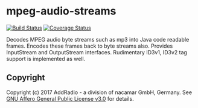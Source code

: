 # mpeg-audio-streams
[![Build Status](https://travis-ci.org/addradio/mpeg-audio-streams.svg?branch=master)](https://travis-ci.org/addradio/mpeg-audio-streams)
[![Coverage Status](https://coveralls.io/repos/github/addradio/mpeg-audio-streams/badge.svg?branch=master)](https://coveralls.io/github/addradio/mpeg-audio-streams?branch=master)

Decodes MPEG audio byte streams such as mp3 into Java code readable frames. Encodes these frames back to byte streams also. Provides InputStream and OutputStream interfaces. Rudimentary ID3v1, ID3v2 tag support is implemented as well.

## Copyright
Copyright (c) 2017 AddRadio - a division of nacamar GmbH, Germany. See [GNU Affero General Public License v3.0](LICENSE) for details.

